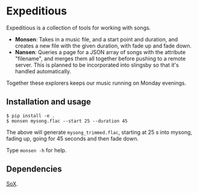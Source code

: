 Expeditious
======

Expeditious is a collection of tools for working with songs.

- **Monsen**: Takes in a music file, and a start point and duration, and creates a new file with
the given duration, with fade up and fade down.
- **Nansen**: Queries a page for a JSON array of songs with the attribute "filename", and merges
them all together before pushing to a remote server. This is planned to be incorporated into
slingsby so that it's handled automatically.

Together these explorers keeps our music running on Monday evenings.

Installation and usage
----------------------

    $ pip install -e .
    $ monsen mysong.flac --start 25 --duration 45

The above will generate `mysong_trimmed.flac`, starting at 25 s into mysong, fading up, going
for 45 seconds and then fade down.

Type `monsen -h` for help.

Dependencies
------------

[SoX](http://sox.sourceforge.net/).
